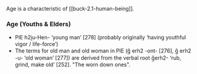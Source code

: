 Age is a characteristic of [[buck-2.1-human-being]].

### Age (Youths & Elders)
- PIE h2i̯u-Hen- ‘young man’ [278] (probably originally ‘having youthful vigor / life-force’)
- The terms for old man and old woman in PIE (g̑ erh2 -ont- [276], g̑ erh2 -u- ‘old woman’ [277]) are derived from the verbal root g̑erh2- ‘rub, grind, make old’ [252]. "The worn down ones".